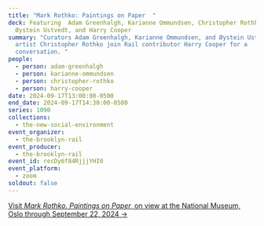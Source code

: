 ```yaml
---
title: "Mark Rothko: Paintings on Paper  "
deck: Featuring  Adam Greenhalgh, Karianne Ommundsen, Christopher Rothko,
  Øystein Ustvedt, and Harry Cooper
summary: "Curators Adam Greenhalgh, Karianne Ommundsen, and Øystein Ustved and
  artist Christopher Rothko join Rail contributor Harry Cooper for a
  conversation. "
people:
  - person: adam-greenhalgh
  - person: karianne-ommundsen
  - person: christopher-rothko
  - person: harry-cooper
date: 2024-09-17T13:00:00-0500
end_date: 2024-09-17T14:30:00-0500
series: 1090
collections:
  - the-new-social-environment
event_organizer:
  - the-brooklyn-rail
event_producer:
  - the-brooklyn-rail
event_id: recDy6f84RjjjYHI0
event_platform:
  - zoom
soldout: false
---
```

[V﻿isit *Mark Rothko. Paintings on Paper,* on view at the National Museum, Oslo through September 22, 2024 →](https://www.nasjonalmuseet.no/en/exhibitions-and-events/national-museum/exhibitions/2024/mark-rothko/)